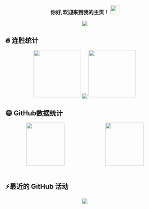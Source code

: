 <h3 align="center">
    你好,欢迎来到我的主页！
    <img src="https://media.giphy.com/media/hvRJCLFzcasrR4ia7z/giphy.gif" width="28">
</h3>

<p align="center"> <a href="https://github.com/lxlfpeng"> <img
            src="https://readme-typing-svg.herokuapp.com/?lines=System.out.println(%22Hello%2C%20World!%22);printf(%22Hello%2C%20World!%22);print(%22Hello%2C%20World!%22);console.log(%22Hello%2C%20World!%22);&center=true&size=27&center=true&width=580&height=60""> </a> </p>
    
## 🔥 连胜统计
<div align="center">
    <img width="150" src="https://cdn.jsdelivr.net/gh/sun0225SUN/photos/images/202108300310676.png" />
    <img align="center"
        src="https://github-readme-streak-stats.herokuapp.com/?user=lxlfpeng&theme=dark&hide_border=true" />
    <img width="150" src="https://cdn.jsdelivr.net/gh/sun0225SUN/photos/images/202108300312623.png" />
</div>


<!-- GitHub数据统计 -->
## 😄 GitHub数据统计
<div align="center">
  <img height="137px" width="49%" src="https://github-readme-stats.vercel.app/api?username=sun0225SUN&hide_title=true&hide_border=true&show_icons=trueline_height=21&text_color=000&icon_color=000&bg_color=0,ea6161,ffc64d,fffc4d,52fa5a&theme=graywhite" />
  <img height="137px" width="49%" src="https://github-readme-stats.vercel.app/api/top-langs/?username=sun0225SUN&hide_title=true&hide_border=true&layout=compact&langs_count=6&text_color=000&icon_color=fff&bg_color=0,52fa5a,4dfcff,c64dff&theme=graywhite" />
</div>
<br>

## ⚡最近的 GitHub 活动
<div align="center"> <img src="https://activity-graph.herokuapp.com/graph?username=lxlfpeng&theme=xcode" /> </div>



<!--
    **lxlfpeng/lxlfpeng** is a ✨ _special_ ✨ repository because its `README.md` (this file) appears on your GitHub profile.
    
    Here are some ideas to get you started:
    
    - 🔭 I’m currently working on ...
    - 🌱 I’m currently learning ...
    - 👯 I’m looking to collaborate on ...
    - 🤔 I’m looking for help with ...
    - 💬 Ask me about ...
    - 📫 How to reach me: ...
    - 😄 Pronouns: ...
    - ⚡ Fun fact: ...
    -->
